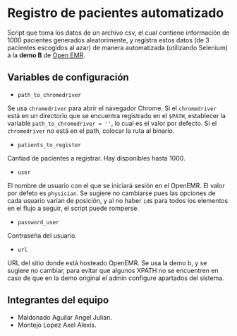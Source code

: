 # Registro de pacientes automatizado

Script que toma los datos de un archivo csv, el cual contiene información de 1000 pacientes generados aleatorimente, y registra estos datos (de 3 pacientes escogidos al azar) de manera automatizada (utilizando Selenium) a la **demo B** de [Open EMR](https://demo.openemr.io/b/openemr/interface/login/login.php?site=default).

## Variables de configuración

* `path_to_chromedriver`

Se usa `chromedriver` para abrir el navegador Chrome. Si el `chromedriver` está en un directorio que se encuentra registrado en el `$PATH`,
establecer la variable `path_to_chromedriver = ''`, lo cual es el valor por defecto. Si el `chromedriver` no está en el path, colocar
la ruta al binario.

* `patients_to_register`

Cantiad de pacientes a registrar. Hay disponibles hasta 1000.

* `user`

El nombre de usuario con el que se iniciará sesión en el OpenEMR. El valor por defeto es `physician`. Se sugiere no cambiarse pues las opciones
de cada usuario varían de posición, y al no haber `id`s para todos los elementos en el flujo a seguir, el script puede romperse.

* `password_user`

Contraseña del usuario.

* `url`

URL del sitio donde está hosteado OpenEMR. Se usa la demo b, y se sugiere no cambiar, para evitar que algunos XPATH no se encuentren en caso de que en la demo original el admin configure apartados del sistema.

## Integrantes del equipo

* Maldonado Aguilar Angel Julian.
* Montejo Lopez Axel Alexis.